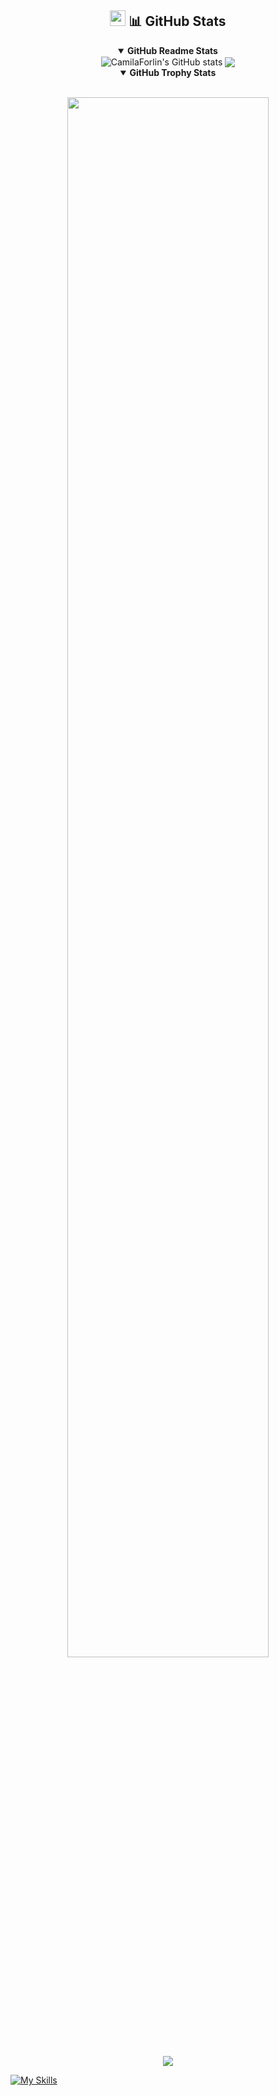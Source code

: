 <div align="center">
<h2><img src="https://media2.giphy.com/media/QssGEmpkyEOhBCb7e1/giphy.gif?cid=ecf05e47a0n3gi1bfqntqmob8g9aid1oyj2wr3ds3mg700bl&rid=giphy.gif" width ="25"> 📊 GitHub Stats</h2>
<details open><summary><b>GitHub Readme Stats</b></summary><img align="center" src="https://github-readme-stats.vercel.app/api?username=CamilaForlin&show_icons=true&include_all_commits=true&theme=buefy&hide_border=true&show=reviews,discussions_started,discussions_answered,prs_merged,prs_merged_percentage&number_format=long" alt="CamilaForlin's GitHub stats" />
<img align="center" src="https://github-readme-stats.vercel.app/api/top-langs/?username=CamilaForlin&layout=compact&theme=buefy&hide_border=true&langs_count=20"/></details>
<details open><summary><b>GitHub Trophy Stats</b></summary>
</div>
<br>

<p align="center">
  <a href="https://github.com/CamilaForlin"><img src="https://count.getloli.com/get/@:CamilaForlin?theme=rule34" width="80%"/>
</p>

<p align="center">
  <img src="https://github-profile-trophy.vercel.app/?username=CamilaForlin&theme=juicyfresh" /><a>
</p>

[![My Skills](https://skillicons.dev/icons?i=js,html,css,mysql)](https://skillicons.dev)
